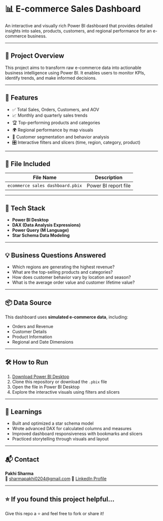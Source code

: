 
# 📊 E-commerce Sales Dashboard

An interactive and visually rich Power BI dashboard that provides detailed insights into sales, products, customers, and regional performance for an e-commerce business.

---

## 📂 Project Overview

This project aims to transform raw e-commerce data into actionable business intelligence using Power BI. It enables users to monitor KPIs, identify trends, and make informed decisions.

---

## 🚀 Features

- ✅ Total Sales, Orders, Customers, and AOV
- 📈 Monthly and quarterly sales trends
- 🏆 Top-performing products and categories
- 🌍 Regional performance by map visuals
- 👥 Customer segmentation and behavior analysis
- 🎛️ Interactive filters and slicers (time, region, category, product)

---

## 📁 File Included

| File Name                          | Description                          |
|------------------------------------|--------------------------------------|
| `ecommerce sales dashboard.pbix`  | Power BI report file                 |

---

## 🧰 Tech Stack

- **Power BI Desktop**
- **DAX (Data Analysis Expressions)**
- **Power Query (M Language)**
- **Star Schema Data Modeling**

---

## 💡 Business Questions Answered

- Which regions are generating the highest revenue?
- What are the top-selling products and categories?
- How does customer behavior vary by location and season?
- What is the average order value and customer lifetime value?

---

## 📦 Data Source

This dashboard uses **simulated e-commerce data**, including:
- Orders and Revenue
- Customer Details
- Product Information
- Regional and Date Dimensions

---

## 🛠️ How to Run

1. [Download Power BI Desktop](https://powerbi.microsoft.com/desktop/)
2. Clone this repository or download the `.pbix` file
3. Open the file in Power BI Desktop
4. Explore the interactive visuals using filters and slicers

---

## 🧠 Learnings

- Built and optimized a star schema model
- Wrote advanced DAX for calculated columns and measures
- Improved dashboard responsiveness with bookmarks and slicers
- Practiced storytelling through visuals and layout

---

## 📬 Contact

**Pakhi Sharma**  
📧 sharmapakhi0204@gmail.com 
🔗 [LinkedIn Profile](https://www.linkedin.com/in/pakhi-sharma-a21025257?utm_source=share&utm_campaign=share_via&utm_content=profile&utm_medium=android_app)

---

## ⭐ If you found this project helpful...

Give this repo a ⭐ and feel free to fork or share it!
